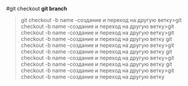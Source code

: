 #git checkout
**git branch**
>git checkout -b name -создание и переход на другую ветку>git checkout -b name -создание и переход на другую ветку>git checkout -b name -создание и переход на другую ветку>git checkout -b name -создание и переход на другую ветку
>git checkout -b name -создание и переход на другую ветку>git checkout -b name -создание и переход на другую ветку
>git checkout -b name -создание и переход на другую ветку>git checkout -b name -создание и переход на другую ветку
>git checkout -b name -создание и переход на другую ветку>git checkout -b name -создание и переход на другую ветку